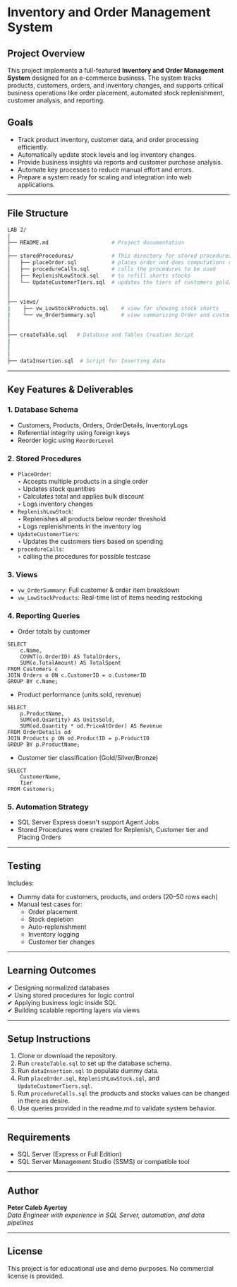 # Inventory and Order Management System

## Project Overview

This project implements a full-featured **Inventory and Order Management System** designed for an e-commerce business. The system tracks products, customers, orders, and inventory changes, and supports critical business operations like order placement, automated stock replenishment, customer analysis, and reporting.

## Goals

- Track product inventory, customer data, and order processing efficiently.
- Automatically update stock levels and log inventory changes.
- Provide business insights via reports and customer purchase analysis.
- Automate key processes to reduce manual effort and errors.
- Prepare a system ready for scaling and integration into web applications.

---

## File Structure

```bash
LAB 2/
│
├── README.md                    # Project documentation              
│
├── storedProcedures/            # This directory for stored procedures and procedure call
│   ├── placeOrder.sql           # places order and does computations on total amount
│   ├── procedureCalls.sql       # calls the procedures to be used
│   ├── ReplenishLowStock.sql    # to refill shorts stocks
│   └── UpdateCustomerTiers.sql  # updates the tiers of customers gold/silver/bronze
│               
│
├── views/
|    ├── vw_LowStockProducts.sql    # view for showing stock shorts               
|    └── vw_OrderSummary.sql        # view summarizing Order and customer and their tiers
│               
│
├── createTable.sql   # Database and Tables Creation Script
|
│               
│
├── dataInsertion.sql  # Script for Inserting data
```

---

## Key Features & Deliverables

### 1. **Database Schema**
- Customers, Products, Orders, OrderDetails, InventoryLogs
- Referential integrity using foreign keys
- Reorder logic using `ReorderLevel`

### 2. **Stored Procedures**
- `PlaceOrder`:  
  ‣ Accepts multiple products in a single order  
  ‣ Updates stock quantities  
  ‣ Calculates total and applies bulk discount  
  ‣ Logs inventory changes  
- `ReplenishLowStock`:  
  ‣ Replenishes all products below reorder threshold  
  ‣ Logs replenishments in the inventory log
- `UpdateCustomerTiers`:  
  ‣ Updates the customers tiers based on spending
- `procedureCalls`:  
  ‣ calling the procedures for possible testcase


### 3. **Views**
- `vw_OrderSummary`: Full customer & order item breakdown
- `vw_LowStockProducts`: Real-time list of items needing restocking

### 4. **Reporting Queries**
- Order totals by customer
```
SELECT 
    c.Name,
    COUNT(o.OrderID) AS TotalOrders,
    SUM(o.TotalAmount) AS TotalSpent
FROM Customers c
JOIN Orders o ON c.CustomerID = o.CustomerID
GROUP BY c.Name;
```
- Product performance (units sold, revenue)
```
SELECT 
    p.ProductName,
    SUM(od.Quantity) AS UnitsSold,
    SUM(od.Quantity * od.PriceAtOrder) AS Revenue
FROM OrderDetails od
JOIN Products p ON od.ProductID = p.ProductID
GROUP BY p.ProductName;
```
- Customer tier classification (Gold/Silver/Bronze)
```
SELECT
    CustomerName,
    Tier
FROM Customers;
```

### 5. **Automation Strategy**
- SQL Server Express doesn't support Agent Jobs  
- Stored Procedures were created for Replenish, Customer tier and Placing Orders

---

## Testing

Includes:
- Dummy data for customers, products, and orders (20–50 rows each)
- Manual test cases for:
  - Order placement
  - Stock depletion
  - Auto-replenishment
  - Inventory logging
  - Customer tier changes

---

## Learning Outcomes

✔ Designing normalized databases  
✔ Using stored procedures for logic control    
✔ Applying business logic inside SQL  
✔ Building scalable reporting layers via views

---

## Setup Instructions

1. Clone or download the repository.
2. Run `createTable.sql` to set up the database schema.
3. Run `dataInsertion.sql` to populate dummy data.
4. Run `placeOrder.sql`, `ReplenishLowStock.sql`, and `UpdateCustomerTiers.sql`.
5. Run `procedureCalls.sql` the products and stocks values can be changed in there as desire.
5. Use queries provided in the readme.md to validate system behavior.

---

## Requirements

- SQL Server (Express or Full Edition)
- SQL Server Management Studio (SSMS) or compatible tool

---

## Author

**Peter Caleb Ayertey**  
_Data Engineer with experience in SQL Server, automation, and data pipelines_

---

## License

This project is for educational use and demo purposes. No commercial license is provided.


